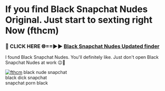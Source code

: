 # If you find Black Snapchat Nudes Original. Just start to sexting right Now (fthcm)

<h3>🔴 CLICK HERE 🌐==►► <a href="https://tinyurl.com/mtbk5fxa" rel="nofollow">Black Snapchat Nudes Updated finder</a></h3>

I found Black Snapchat Nudes. You'll definitely like. Just don't open Black Snapchat Nudes at work 😉💬

[![fthcm](https://i.imgur.com/Q8WKrnY.jpeg)](https://tinyurl.com/mtbk5fxa)
black nude snapchat<br>
black dick snapchat<br>
snapchat porn black